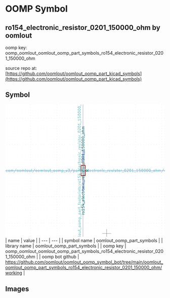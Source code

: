 # OOMP Symbol  
## ro154_electronic_resistor_0201_150000_ohm  by oomlout  
  
oomp key: oomp_oomlout_oomlout_oomp_part_symbols_ro154_electronic_resistor_0201_150000_ohm  
  
source repo at: [https://github.com/oomlout/oomlout_oomp_part_kicad_symbols](https://github.com/oomlout/oomlout_oomp_part_kicad_symbols)  
## Symbol  
  
[![working.png](working_600.png)](working.png)  
| name | value | 
| --- | --- | 
| symbol name | oomlout_oomp_part_symbols | 
| library name | oomlout_oomp_part_symbols | 
| oomp key | oomp_oomlout_oomlout_oomp_part_symbols_ro154_electronic_resistor_0201_150000_ohm | 
| oomp bot github | https://github.com/oomlout/oomlout_oomp_symbol_bot/tree/main/oomlout_oomlout_oomp_part_symbols_ro154_electronic_resistor_0201_150000_ohm/working | 
## Images  
